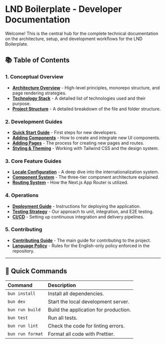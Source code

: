 # LND Boilerplate - Developer Documentation

Welcome! This is the central hub for the complete technical documentation on the architecture, setup, and development workflows for the LND Boilerplate.

## 📚 Table of Contents

### 1. Conceptual Overview
*   **[Architecture Overview](./1_CONCEPTUAL/ARCHITECTURE.md)** - High-level principles, monorepo structure, and page rendering strategies.
*   **[Technology Stack](./1_CONCEPTUAL/TECH_STACK.md)** - A detailed list of technologies used and their purpose.
*   **[Project Structure](./1_CONCEPTUAL/STRUCTURE.md)** - A detailed breakdown of the file and folder structure.

### 2. Development Guides
*   **[Quick Start Guide](./2_DEVELOPMENT_GUIDES/QUICK_START.md)** - First steps for new developers.
*   **[Adding Components](./2_DEVELOPMENT_GUIDES/ADDING_COMPONENTS.md)** - How to create and integrate new UI components.
*   **[Adding Pages](./2_DEVELOPMENT_GUIDES/ADDING_PAGES.md)** - The process for creating new pages and routes.
*   **[Styling & Theming](./2_DEVELOPMENT_GUIDES/STYLING.md)** - Working with Tailwind CSS and the design system.

### 3. Core Feature Guides
*   **[Locale Configuration](./3_CORE_FEATURES/LOCALE_CONFIGURATION.md)** - A deep dive into the internationalization system.
*   **[Component System](./3_CORE_FEATURES/COMPONENT_SYSTEM.md)** - The three-tier component architecture explained.
*   **[Routing System](./3_CORE_FEATURES/ROUTING.md)** - How the Next.js App Router is utilized.

### 4. Operations
*   **[Deployment Guide](./4_OPERATIONS/DEPLOYMENT.md)** - Instructions for deploying the application.
*   **[Testing Strategy](./4_OPERATIONS/TESTING.md)** - Our approach to unit, integration, and E2E testing.
*   **[CI/CD](./4_OPERATIONS/CI_CD.md)** - Setting up continuous integration and delivery pipelines.

### 5. Contributing
*   **[Contributing Guide](./5_CONTRIBUTING/CONTRIBUTING.md)** - The main guide for contributing to the project.
*   **[Language Policy](./5_CONTRIBUTING/LANGUAGE_POLICY.md)** - Rules for the English-only policy enforced in the repository.

---

## 🚀 Quick Commands

| Command | Description |
| :--- | :--- |
| `bun install` | Install all dependencies. |
| `bun dev` | Start the local development server. |
| `bun run build` | Build the application for production. |
| `bun test` | Run all tests. |
| `bun run lint` | Check the code for linting errors. |
| `bun run format`| Format all code with Prettier. |
